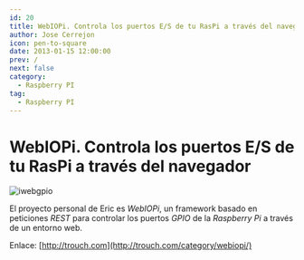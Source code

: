 ```yaml
---
id: 20
title: WebIOPi. Controla los puertos E/S de tu RasPi a través del navegador
author: Jose Cerrejon
icon: pen-to-square
date: 2013-01-15 12:00:00
prev: /
next: false
category:
  - Raspberry PI
tag:
  - Raspberry PI
---
```


# WebIOPi. Controla los puertos E/S de tu RasPi a través del navegador

![iwebgpio](/images/iwebiop.jpg)

El proyecto personal de Eric es *WebIOPi*, un framework basado en peticiones *REST* para controlar los puertos *GPIO* de la *Raspberry Pi* a través de un entorno web.

Enlace: [http://trouch.com](http://trouch.com/category/webiopi/)